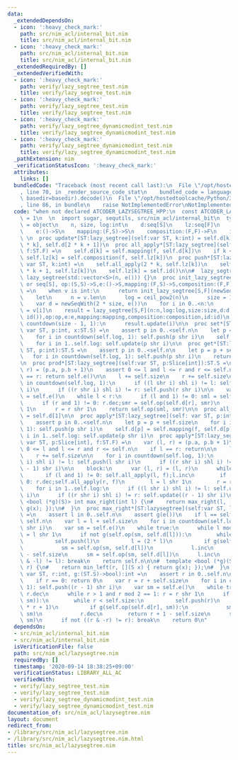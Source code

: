 ```yaml
---
data:
  _extendedDependsOn:
  - icon: ':heavy_check_mark:'
    path: src/nim_acl/internal_bit.nim
    title: src/nim_acl/internal_bit.nim
  - icon: ':heavy_check_mark:'
    path: src/nim_acl/internal_bit.nim
    title: src/nim_acl/internal_bit.nim
  _extendedRequiredBy: []
  _extendedVerifiedWith:
  - icon: ':heavy_check_mark:'
    path: verify/lazy_segtree_test.nim
    title: verify/lazy_segtree_test.nim
  - icon: ':heavy_check_mark:'
    path: verify/lazy_segtree_test.nim
    title: verify/lazy_segtree_test.nim
  - icon: ':heavy_check_mark:'
    path: verify/lazy_segtree_dynamicmodint_test.nim
    title: verify/lazy_segtree_dynamicmodint_test.nim
  - icon: ':heavy_check_mark:'
    path: verify/lazy_segtree_dynamicmodint_test.nim
    title: verify/lazy_segtree_dynamicmodint_test.nim
  _pathExtension: nim
  _verificationStatusIcon: ':heavy_check_mark:'
  attributes:
    links: []
  bundledCode: "Traceback (most recent call last):\n  File \"/opt/hostedtoolcache/Python/3.8.5/x64/lib/python3.8/site-packages/onlinejudge_verify/documentation/build.py\"\
    , line 70, in _render_source_code_stat\n    bundled_code = language.bundle(stat.path,\
    \ basedir=basedir).decode()\n  File \"/opt/hostedtoolcache/Python/3.8.5/x64/lib/python3.8/site-packages/onlinejudge_verify/languages/nim.py\"\
    , line 86, in bundle\n    raise NotImplementedError\nNotImplementedError\n"
  code: "when not declared ATCODER_LAZYSEGTREE_HPP:\n  const ATCODER_LAZYSEGTREE_HPP*\
    \ = 1\n  \n  import sugar, sequtils, src/nim_acl/internal_bit\n  type lazy_segtree*[S,F]\
    \ = object\n    n, size, log:int\n    d:seq[S]\n    lz:seq[F]\n    op:(S, S)->S\n\
    \    e:()->S\n    mapping:(F,S)->S\n    composition:(F,F)->F\n    id:()->F\n \
    \ \n  proc update*[ST:lazy_segtree](self:var ST, k:int) = self.d[k] = self.op(self.d[2\
    \ * k], self.d[2 * k + 1])\n  proc all_apply*[ST:lazy_segtree](self:var ST, k:int,\
    \ f:ST.F) =\n    self.d[k] = self.mapping(f, self.d[k])\n    if k < self.size:\
    \ self.lz[k] = self.composition(f, self.lz[k])\n  proc push*[ST:lazy_segtree](self:\
    \ var ST, k:int) =\n    self.all_apply(2 * k, self.lz[k])\n    self.all_apply(2\
    \ * k + 1, self.lz[k])\n    self.lz[k] = self.id()\n\n#  lazy_segtree(int n) :\
    \ lazy_segtree(std::vector<S>(n, e())) {}\n  proc init_lazy_segtree*[S,F](v:int\
    \ or seq[S], op:(S,S)->S,e:()->S,mapping:(F,S)->S,composition:(F,F)->F,id:()->F):auto\
    \ =\n    when v is int:\n      return init_lazy_segtree[S,F](newSeqWith(v, e()),op,e,mapping,composition,id)\n\
    \    let\n      n = v.len\n      log = ceil_pow2(n)\n      size = 1 shl log\n\
    \    var d = newSeqWith(2 * size, e())\n    for i in 0..<n:\n      d[size + i]\
    \ = v[i]\n    result = lazy_segtree[S,F](n:n,log:log,size:size,d:d,lz:newSeqWith(size,\
    \ id()),op:op,e:e,mapping:mapping,composition:composition,id:id)\n    for i in\
    \ countdown(size - 1, 1):\n      result.update(i)\n\n  proc set*[ST:lazy_segtree](self:\
    \ var ST, p:int, x:ST.S) =\n    assert p in 0..<self.n\n    let p = p + self.size\n\
    \    for i in countdown(self.log, 1): self.push(p shr i)\n    self.d[p] = x\n\
    \    for i in 1..self.log: self.update(p shr i)\n\n  proc get*[ST:lazy_segtree](self:\
    \ ST, p:int):ST.S =\n    assert p in 0..<self.n\n    let p = p + self.size\n \
    \   for i in countdown(self.log, 1): self.push(p shr i)\n    return self.d[p]\n\
    \n  proc prod*[ST:lazy_segtree](self:var ST, p:Slice[int]):ST.S =\n    var (l,\
    \ r) = (p.a, p.b + 1)\n    assert 0 <= l and l <= r and r <= self.n\n    if l\
    \ == r: return self.e()\n\n    l += self.size\n    r += self.size\n\n    for i\
    \ in countdown(self.log, 1):\n      if ((l shr i) shl i) != l: self.push(l shr\
    \ i)\n      if ((r shr i) shl i) != r: self.push(r shr i)\n\n    var sml, smr\
    \ = self.e()\n    while l < r:\n      if (l and 1) != 0: sml = self.op(sml, self.d[l]);l.inc\n\
    \      if (r and 1) != 0: r.dec;smr = self.op(self.d[r], smr)\n      l = l shr\
    \ 1\n      r = r shr 1\n    return self.op(sml, smr)\n\n  proc all_prod*[ST:lazy_segtree](self:ST):auto\
    \ = self.d[1]\n\n  proc apply*[ST:lazy_segtree](self: var ST, p:int, f:ST.F) =\n\
    \    assert p in 0..<self.n\n    let p = p + self.size\n    for i in countdown(self.log,\
    \ 1): self.push(p shr i)\n    self.d[p] = self.mapping(f, self.d[p])\n    for\
    \ i in 1..self.log: self.update(p shr i)\n  proc apply*[ST:lazy_segtree](self:\
    \ var ST, p:Slice[int], f:ST.F) =\n    var (l, r) = (p.a, p.b + 1)\n    assert\
    \ 0 <= l and l <= r and r <= self.n\n    if l == r: return\n\n    l += self.size\n\
    \    r += self.size\n\n    for i in countdown(self.log, 1):\n      if ((l shr\
    \ i) shl i) != l: self.push(l shr i)\n      if ((r shr i) shl i) != r: self.push((r\
    \ - 1) shr i)\n\n    block:\n      var (l, r) = (l, r)\n      while l < r:\n \
    \       if (l and 1) != 0: self.all_apply(l, f);l.inc\n        if (r and 1) !=\
    \ 0: r.dec;self.all_apply(r, f)\n        l = l shr 1\n        r = r shr 1\n\n\
    \    for i in 1..self.log:\n      if ((l shr i) shl i) != l: self.update(l shr\
    \ i)\n      if ((r shr i) shl i) != r: self.update((r - 1) shr i)\n\n#  template\
    \ <bool (*g)(S)> int max_right(int l) {\n#    return max_right(l, [](S x) { return\
    \ g(x); });\n#  }\n  proc max_right*[ST:lazysegtree](self:var ST, l:int, g:(ST.S)->bool):int\
    \ =\n    assert l in 0..self.n\n    assert g(e())\n    if l == self.n: return\
    \ self.n\n    var l = l + self.size\n    for i in countdown(self.log, 1): self.push(l\
    \ shr i)\n    var sm = self.e()\n    while true:\n      while l mod 2 == 0: l\
    \ = l shr 1\n      if not g(self.op(sm, self.d[l])):\n        while l < self.size:\n\
    \          self.push(l)\n          l = (2 * l)\n          if g(self.op(sm, self.d[l])):\n\
    \            sm = self.op(sm, self.d[l])\n            l.inc\n        return l\
    \ - self.size\n      sm = self.op(sm, self.d[l])\n      l.inc\n      if not((l\
    \ & -l) != l): break\n    return self.n\n\n#  template <bool (*g)(S)> int min_left(int\
    \ r) {\n#    return min_left(r, [](S x) { return g(x); });\n#  }\n  proc min_left*[ST:lazy_segtree](self:\
    \ var ST, r:int, g:(ST.S)->bool):int =\n    assert r in 0..self.n\n    assert(g(self.e()))\n\
    \    if r == 0: return 0\n    var r = r + self.size\n    for i in countdown(self.log,\
    \ 1): self.push((r - 1) shr i)\n    var sm = self.e()\n    while true:\n     \
    \ r.dec\n      while r > 1 and r mod 2 == 1: r = r shr 1\n      if not g(self.op(self.d[r],\
    \ sm)):\n        while r < self.size:\n          self.push(r)\n          r = (2\
    \ * r + 1)\n          if g(self.op(self.d[r], sm)):\n            sm = self.op(self.d[r],\
    \ sm)\n            r.dec\n        return r + 1 - self.size\n      sm = self.op(self.d[r],\
    \ sm)\n      if not ((r & -r) != r): break\n    return 0\n"
  dependsOn:
  - src/nim_acl/internal_bit.nim
  - src/nim_acl/internal_bit.nim
  isVerificationFile: false
  path: src/nim_acl/lazysegtree.nim
  requiredBy: []
  timestamp: '2020-09-14 18:38:25+09:00'
  verificationStatus: LIBRARY_ALL_AC
  verifiedWith:
  - verify/lazy_segtree_test.nim
  - verify/lazy_segtree_test.nim
  - verify/lazy_segtree_dynamicmodint_test.nim
  - verify/lazy_segtree_dynamicmodint_test.nim
documentation_of: src/nim_acl/lazysegtree.nim
layout: document
redirect_from:
- /library/src/nim_acl/lazysegtree.nim
- /library/src/nim_acl/lazysegtree.nim.html
title: src/nim_acl/lazysegtree.nim
---
```


